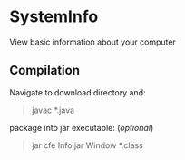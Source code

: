 # SystemInfo
View basic information about your computer

## Compilation

Navigate to download directory and:
> javac *.java

package into jar executable: (*optional*)
> jar cfe Info.jar Window *.class
